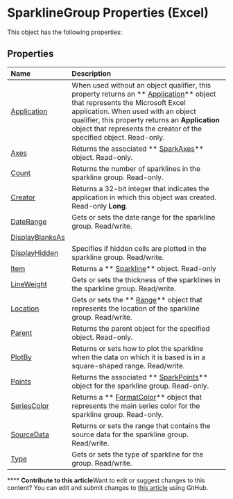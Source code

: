 
# SparklineGroup Properties (Excel)
This object has the following properties:

## Properties



|**Name**|**Description**|
|:-----|:-----|
| [Application](07f584f6-ed89-4a08-7dfa-f44d03e5b487.md)|When used without an object qualifier, this property returns an  ** [Application](19b73597-5cf9-4f56-8227-b5211f657f6f.md)** object that represents the Microsoft Excel application. When used with an object qualifier, this property returns an **Application** object that represents the creator of the specified object. Read-only.|
| [Axes](9692d9bb-e5f5-860f-d9b4-264ff7ada6b2.md)|Returns the associated  ** [SparkAxes](bcd36a3c-772e-3317-b22e-27447ce23e5b.md)** object. Read-only.|
| [Count](aa4de7e0-20e9-2602-dcf3-c14ae1c63cec.md)|Returns the number of sparklines in the sparkline group. Read-only.|
| [Creator](8a6a55f2-169f-4c65-e52c-9c182421cf4d.md)|Returns a 32-bit integer that indicates the application in which this object was created. Read-only  **Long**.|
| [DateRange](4944aa78-89cc-8252-2c5e-148ca4229579.md)|Gets or sets the date range for the sparkline group. Read/write.|
| [DisplayBlanksAs](58712bd4-3c91-151d-698f-7bff83865bc8.md)||
| [DisplayHidden](b78d632a-658e-ce5e-a90b-df399b95cd09.md)|Specifies if hidden cells are plotted in the sparkline group. Read/write.|
| [Item](2eb9aeb5-6b66-5947-7cdf-6376511e6935.md)|Returns a  ** [Sparkline](46951c4f-0eaa-9ce6-9703-eb3c632ea9b1.md)** object. Read-only|
| [LineWeight](5fabc5d1-dcb4-e786-998f-9a44da0f5a28.md)|Gets or sets the thickness of the sparklines in the sparkline group. Read/write.|
| [Location](3548cc42-dbab-636f-0dcf-2f38ad4a2db5.md)|Gets or sets the  ** [Range](b8207778-0dcc-4570-1234-f130532cc8cd.md)** object that represents the location of the sparkline group. Read/write.|
| [Parent](5fcda661-bbd9-5677-ca5f-c242b85b3292.md)|Returns the parent object for the specified object. Read-only.|
| [PlotBy](217c6de7-fabf-2642-96a7-aec82f6609a9.md)|Returns or sets how to plot the sparkline when the data on which it is based is in a square-shaped range. Read/write.|
| [Points](8891e8f6-811b-9540-b4d3-0651206013e2.md)|Returns the associated  ** [SparkPoints](382bf292-7824-179f-e254-1b72dfb557b2.md)** object for the sparkline group. Read-only.|
| [SeriesColor](12087bd4-64bd-b701-006a-eac47deb2e17.md)|Returns a  ** [FormatColor](b7818b27-8790-ef52-c24e-8edbdcf979f2.md)** object that represents the main series color for the sparkline group. Read-only.|
| [SourceData](b55c67a5-2cf8-4a36-a8d5-c7653f13ceb3.md)|Returns or sets the range that contains the source data for the sparkline group. Read/write.|
| [Type](346facc2-ff79-4ae0-9756-db104990b8f3.md)|Gets or sets the type of sparkline for the group. Read/write.|

****   **Contribute to this article**Want to edit or suggest changes to this content? You can edit and submit changes to  [this article](https://github.com/jhershey00/VBA_Excel_Test/OpenXMLCon/articles/139a7b25-35ca-4902-9eb3-b15e128138fa.md) using GitHub.


